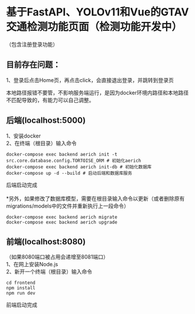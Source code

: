 # 基于FastAPI、YOLOv11和Vue的GTAV交通检测功能页面（检测功能开发中）
（包含注册登录功能）
## 目前存在问题：
1、登录后点击Home页，再点击click，会直接退出登录，并跳转到登录页

本地路径报错不要管，不影响服务端运行，是因为docker环境内路径和本地路径不匹配导致的，有能力可以自己调整。
## 后端(localhost:5000)
1、安装docker\
2、在终端（根目录）输入命令
```
docker-compose exec backend aerich init -t src.core.database.config.TORTOISE_ORM # 初始化aerich
docker-compose exec backend aerich init-db # 初始化数据库
docker-compose up -d --build # 启动后端和数据库服务
```
后端启动完成\
\
*另外，如果修改了数据库模型，需要在根目录输入命令以更新（或者删除原有migrations/models中的文件并重新执行上一段命令）
```
docker-compose exec backend aerich migrate
docker-compose exec backend aerich upgrade
```
## 前端(localhost:8080)
（如果8080端口被占用会递增至8081端口）\
1、在网上安装Node.js\
2、新开一个终端（根目录）输入命令
```
cd frontend
npm install
npm run dev
```
前端启动完成
